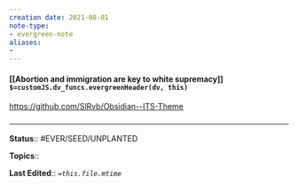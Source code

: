 ```yaml
---
creation date: 2021-08-01
note-type: 
- evergreen-note
aliases:
- 
---
```


#### [[Abortion and immigration are key to white supremacy]] `$=customJS.dv_funcs.evergreenHeader(dv, this)`

https://github.com/SlRvb/Obsidian--ITS-Theme
### <hr class="footnote"/>

**Status**:: #EVER/SEED/UNPLANTED 

**Topics**::  
	
**Last Edited**:: *`=this.file.mtime`*
